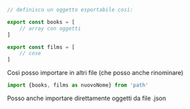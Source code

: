 ```javascript
// definisco un oggetto esportabile così:

export const books = [
	// array con oggetti
]

export const films = [
	// cose
]
```

Così posso importare in altri file (che posso anche rinominare)
```javascript
import {books, films as nuovoNome} from 'path'
```

Posso anche importare direttamente oggetti da file .json